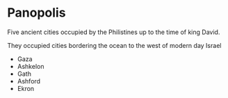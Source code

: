 # Panopolis

Five ancient cities occupied by the Philistines up to the time of king David. 

They occupied cities bordering the ocean to the west of modern day Israel 

- Gaza
- Ashkelon
- Gath
- Ashford
- Ekron